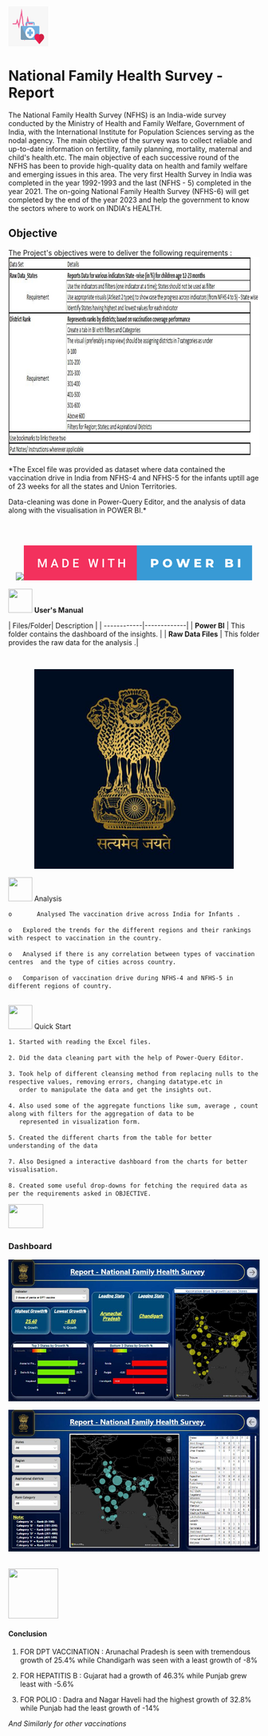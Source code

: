 <img src="https://github.com/PraveenSharma95/A-Power-BI-Project/blob/main/Raw%20Data/health1.png" width="80" height="80" > <h1>**National Family Health Survey - Report** </h1>

The National Family Health Survey (NFHS) is an India-wide survey conducted by the Ministry of Health and Family Welfare, Government of India, with the International Institute for Population Sciences serving as the nodal agency. The main objective of the survey was to collect reliable and up-to-date information on fertility, family planning, mortality, maternal and child's health.etc. The main objective of each successive round of the NFHS has been to provide high-quality data on health and family welfare and emerging issues in this area. The very first Health Survey in India was completed in the year 1992-1993 and the last (NFHS - 5) completed in the year 2021. The on-going National Family Health Survey (NFHS-6) will get completed by the end of the year 2023 and help the government to know the sectors where to work on INDIA's HEALTH. 

<h2> Objective </h2> 
The Project's objectives  were to deliver the following requirements : 
<img src="https://github.com/PraveenSharma95/A-Power-BI-Project/blob/main/Raw%20Data/Requirements.JPG" width="800" height="400" > </p>

*The Excel file was provided as dataset where data contained the vaccination drive in India from NFHS-4 and NFHS-5 for the infants uptill age of 23 weeks for all the states and Union Territories. 

Data-cleaning was done in Power-Query Editor, and the analysis of data along with the visualisation in POWER BI.*




<br>
<br>
<p align="center"><a><img src="https://forthebadge.com/images/badges/built-with-love.svg"><img src = "https://github.com/PraveenSharma95/A-Power-BI-Project/blob/main/Raw%20Data/made-with-power-bi.svg"> </p>

<img src="https://user-images.githubusercontent.com/106439762/181935629-b3c47bd3-77fb-4431-a11c-ff8ba0942b63.gif" width="48" height="48"> **User's Manual** <p>
| Files/Folder| Description |
| ------------|-------------|
| **Power BI**                     | This folder contains the dashboard of the insights. |
| **Raw Data Files**               | This folder provides the raw data for the analysis .| </p>
<br>
<p align="center"><img src="https://github.com/PraveenSharma95/A-Power-BI-Project/blob/main/Raw%20Data/ashok%20stambh.jpg" width="400" ></p>
<img src=https://user-images.githubusercontent.com/106439762/178428775-03d67679-9aa4-4b08-91e9-6eb6ed8faf66.gif  width="48" height="48"> Analysis
   
    
    o       Analysed The vaccination drive across India for Infants . 
    
    o	Explored the trends for the different regions and their rankings with respect to vaccination in the country.
  
    o	Analysed if there is any correlation between types of vaccination centres  and the type of cities across country. 
    
    o	Comparison of vaccination drive during NFHS-4 and NFHS-5 in different regions of country.
    

<br>
<img src="https://user-images.githubusercontent.com/106439762/181937125-2a4b22a3-f8a9-4226-bbd3-df972f9dbbc4.gif" width="48" height="48" > Quick Start

    1. Started with reading the Excel files.
    
    2. Did the data cleaning part with the help of Power-Query Editor.
    
    3. Took help of different cleansing method from replacing nulls to the respective values, removing errors, changing datatype.etc in 
       order to manipulate the data and get the insights out.
    
    4. Also used some of the aggregate functions like sum, average , count along with filters for the aggregation of data to be 
       represented in visualization form.
        
    5. Created the different charts from the table for better understanding of the data
    
    7. Also Designed a interactive dashboard from the charts for better visualisation.
    
    8. Created some useful drop-downs for fetching the required data as per the requirements asked in OBJECTIVE.
    
    
    
            
   


   
<img src="https://www.getcloudapp.com/wp-content/uploads/2021/03/5aebb952e4867ce13f4d308f_laptop_gif_trans.gif" width="70" height="48"/> 
<h3>Dashboard</h3>
<p align="center"><a><img src="https://github.com/PraveenSharma95/A-Power-BI-Project/blob/main/Power%20BI/Vaccination%20wise%20DB.JPG"</a></p> 
<p align="center"><a><img src="https://github.com/PraveenSharma95/A-Power-BI-Project/blob/main/Power%20BI/Vaccination%20wise%20Ranks.JPG"</a></p>

   
   
<br>
<img src="https://user-images.githubusercontent.com/108053296/185756908-fbb62168-d923-48f2-992f-b8e2fde848fe.gif" width="100" height="100" > <h4> Conclusion </h4>
   
   1. FOR DPT VACCINATION : Arunachal Pradesh is seen with tremendous growth of 25.4%  while
                            Chandigarh was seen with a least growth of -8%

   2. FOR HEPATITIS B :     Gujarat had a growth of 46.3% while
                            Punjab grew least with -5.6%

   3. FOR POLIO :           Dadra and Nagar Haveli had the highest growth of 32.8% while
                            Punjab had the least growth of -14%

*And Similarly for other vaccinations*


    

   
 
